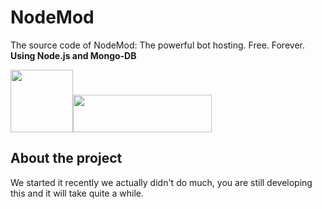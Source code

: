 # NodeMod
The source code of NodeMod: The powerful bot hosting. Free. Forever.<br>
**Using Node.js and Mongo-DB**

<img src="https://nodejs.org/static/images/logo.svg" width="100" height="100"><img src="https://upload.wikimedia.org/wikipedia/commons/thumb/9/93/MongoDB_Logo.svg/2560px-MongoDB_Logo.svg.png" width="222" height="60">

## About the project
We started it recently we actually didn't do much, you are still developing this and it will take quite a while.
